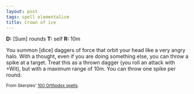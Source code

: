 ```yaml
---
layout: post
tags: spell elementalism
title: Crown of ice
---
```

<b>D:</b> [Sum] rounds <b>T:</b> self <b>R:</b> 10m

You summon [dice] daggers of force that orbit your head like a very angry halo. With a thought, even if you are doing something else, you can throw a spike at a target. Treat this as a thrown dagger (you roll an attack with +Wit), but with a maximum range of 10m. You can throw one spike per round.

<small>From Skerples' [100 Orthodox spells](https://coinsandscrolls.blogspot.com/2017/03/osr-100-orthodox-spells.html).</small>
